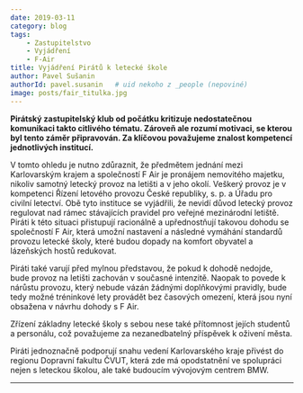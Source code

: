 ```yaml
---
date: 2019-03-11
category: blog
tags:
    - Zastupitelstvo
    - Vyjádření
    - F-Air
title: Vyjádření Pirátů k letecké škole
author: Pavel Sušanin
authorId: pavel.susanin   # uid nekoho z _people (nepoviné)
image: posts/fair_titulka.jpg
---
```

**Pirátský zastupitelský klub od počátku kritizuje nedostatečnou komunikaci takto citlivého tématu. Zároveň ale rozumí motivaci, se kterou byl tento záměr připravován. Za klíčovou považujeme znalost kompetencí jednotlivých institucí.** 

V tomto ohledu je nutno zdůraznit, že předmětem jednání mezi Karlovarským krajem a společností F Air je pronájem nemovitého majetku, nikoliv samotný letecký provoz na letišti a v jeho okolí. Veškerý provoz je v kompetenci Řízení letového provozu České republiky, s. p. a Úřadu pro civilní letectví. Obě tyto instituce se vyjádřili, že nevidí důvod letecký provoz regulovat nad rámec stávajících pravidel pro veřejné mezinárodní letiště. Piráti k této situaci přistupují racionálně a upřednostňují takovou dohodu se společností F Air, která umožní nastavení a následné vymáhání standardů provozu letecké školy, které budou dopady na komfort obyvatel a lázeňských hostů redukovat.

  

Piráti také varují před mylnou představou, že pokud k dohodě nedojde, bude provoz na letišti zachován v současné intenzitě. Naopak to povede k nárůstu provozu, který nebude vázán žádnými doplňkovými pravidly, bude tedy možné tréninkové lety provádět bez časových omezení, která jsou nyní obsažena v návrhu dohody s F Air.

  

Zřízení základny letecké školy s sebou nese také přítomnost jejích studentů a personálu, což považujeme za nezanedbatelný příspěvek k oživení města.

  

Piráti jednoznačně podporují snahu vedení Karlovarského kraje přivést do regionu Dopravní fakultu ČVUT, která zde má opodstatnění ve spolupráci nejen s leteckou školou, ale také budoucím vývojovým centrem BMW.

- - - 
